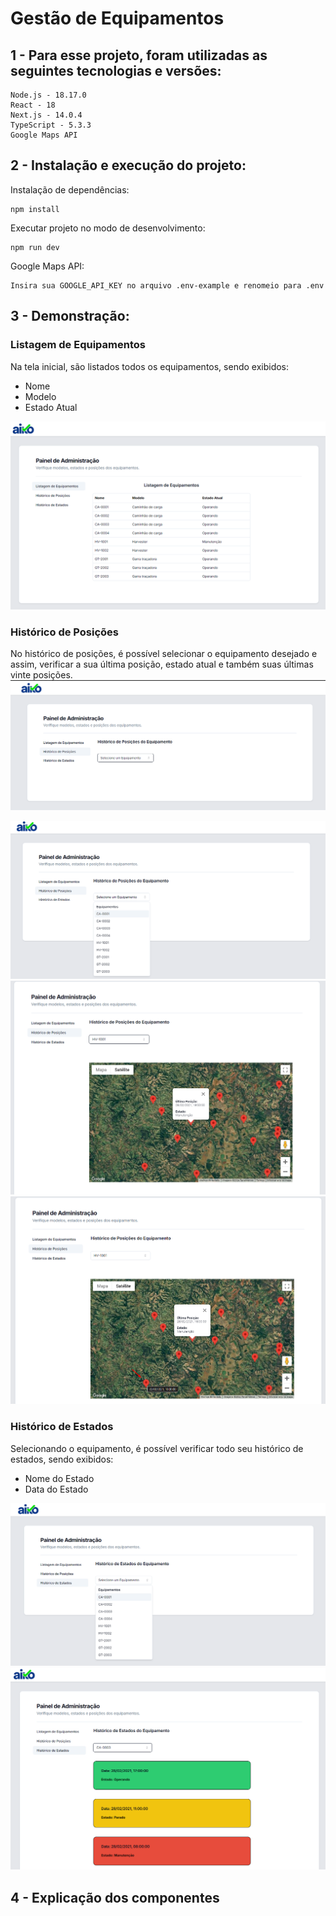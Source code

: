 # Gestão de Equipamentos

## 1 - Para esse projeto, foram utilizadas as seguintes tecnologias e versões:

    Node.js - 18.17.0
    React - 18
    Next.js - 14.0.4
	TypeScript - 5.3.3
	Google Maps API

## 2 - Instalação e execução do projeto:

Instalação de dependências:

    npm install

Executar projeto no modo de desenvolvimento:
	
	npm run dev

Google Maps API:

	Insira sua GOOGLE_API_KEY no arquivo .env-example e renomeio para .env


## 3 - Demonstração:

### Listagem de Equipamentos

Na tela inicial, são listados todos os equipamentos, sendo exibidos:

<ul>
	<li>Nome</li>
	<li>Modelo</li>
	<li>Estado Atual</li>
</ul>

<img src="/public/img/listagem.png">

### Histórico de Posições

No histórico de posições, é possível selecionar o equipamento desejado e assim, verificar a sua última posição, estado atual e também suas últimas vinte posições.
<img src="/public/img/posicoes_01.png">

<img src="/public/img/posicoes_02.png">

<img src="/public/img/posicoes_03.png">

<img src="/public/img/posicoes_04.png">

### Histórico de Estados

Selecionando o equipamento, é possível verificar todo seu histórico de estados, sendo exibidos:

<ul>
	<li>Nome do Estado</li>
	<li>Data do Estado</li>
</ul>

<img src="/public/img/estados_01.png">

<img src="/public/img/estados_02.png">

## 4 - Explicação dos componentes

